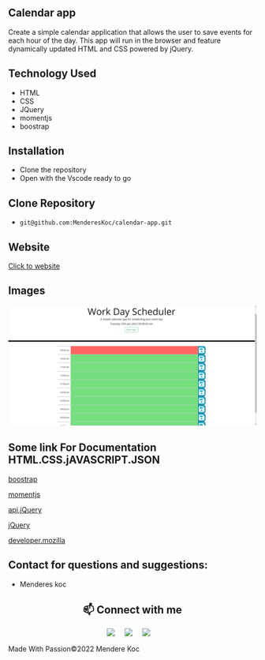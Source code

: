 ## Calendar app

Create a simple calendar application that allows the user to save events for each hour of the day. This app will run in the browser and feature dynamically updated HTML and CSS powered by jQuery.

## Technology Used
- HTML
- CSS
- JQuery
- momentjs
- boostrap

## Installation
- Clone the repository
- Open with the Vscode ready to go

## Clone Repository

* `git@github.com:MenderesKoc/calendar-app.git`

## Website

[Click to website](https://mendereskoc.github.io/calendar-app/)

## Images

![ScreenShot](/assets/images/screenshot.png)

## Some link For Documentation HTML.CSS.jAVASCRIPT.JSON

[boostrap](https://getbootstrap.com/docs/4.3/components/modal/)

[momentjs](https://momentjs.com/docs/#/manipulating/)

[api.jQuery](https://api.jqueryui.com/datepicker/#option-onClose)

[jQuery](https://api.jquery.com/append/)

[developer.mozilla](https://developer.mozilla.org/en-US/docs/Web/API/setTimeout)

## Contact for questions and suggestions:

- Menderes koc

<h2  align="center">📫 Connect with me </h2>
<p align="center">
  <a target="_blank"href="https://www.linkedin.com/in/mendereskoc/"><img src="https://img.shields.io/badge/linkedin-%230077B5.svg?&style=for-the-badge&logo=linkedin&logoColor=white" /></a>&nbsp;&nbsp;&nbsp;&nbsp;
  <a target="_blank"href="https://twitter.com/Mendereskoc4"><img src="https://img.shields.io/badge/twitter-%231DA1F2.svg?&style=for-the-badge&logo=twitter&logoColor=white" /></a>&nbsp;&nbsp;&nbsp;&nbsp;
  <a href="mailto:mndrs.kc@gmail.com?subject=Hello%20Menderes,%20From%20Github"><img src="https://img.shields.io/badge/gmail-%23D14836.svg?&style=for-the-badge&logo=gmail&logoColor=white" /></a>&nbsp;&nbsp;&nbsp;&nbsp;
</p>

Made With Passion©️2022 Mendere Koc
